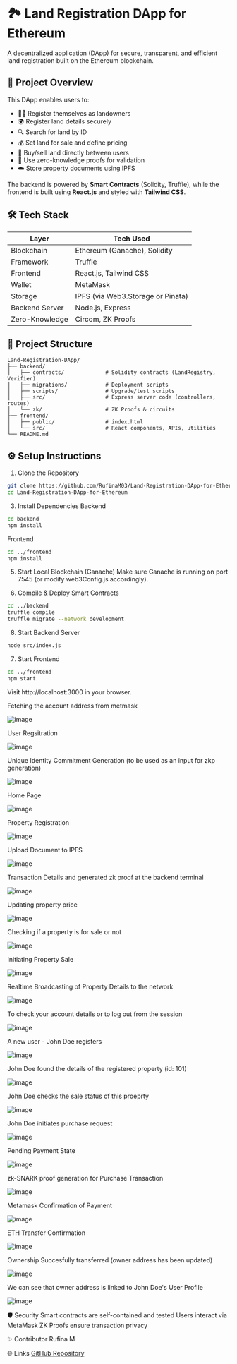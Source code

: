 # 🏞️ Land Registration DApp for Ethereum

A decentralized application (DApp) for secure, transparent, and efficient land registration built on the Ethereum blockchain.

## 🚀 Project Overview

This DApp enables users to:

- 🧑‍🌾 Register themselves as landowners
- 🌍 Register land details securely
- 🔍 Search for land by ID
- 💰 Set land for sale and define pricing
- 🤝 Buy/sell land directly between users
- 🔐 Use zero-knowledge proofs for validation
- ☁️ Store property documents using IPFS

The backend is powered by **Smart Contracts** (Solidity, Truffle), while the frontend is built using **React.js** and styled with **Tailwind CSS**.

## 🛠 Tech Stack

| Layer          | Tech Used                         |
| -------------- | --------------------------------- |
| Blockchain     | Ethereum (Ganache), Solidity      |
| Framework      | Truffle                           |
| Frontend       | React.js, Tailwind CSS            |
| Wallet         | MetaMask                          |
| Storage        | IPFS (via Web3.Storage or Pinata) |
| Backend Server | Node.js, Express                  |
| Zero-Knowledge | Circom, ZK Proofs                 |

## 📁 Project Structure

```plaintext
Land-Registration-DApp/
├── backend/
│   ├── contracts/             # Solidity contracts (LandRegistry, Verifier)
│   ├── migrations/            # Deployment scripts
│   ├── scripts/               # Upgrade/test scripts
│   ├── src/                   # Express server code (controllers, routes)
│   └── zk/                    # ZK Proofs & circuits
├── frontend/
│   ├── public/                # index.html
│   └── src/                   # React components, APIs, utilities
└── README.md
```
## ⚙️ Setup Instructions
1. Clone the Repository
```bash
git clone https://github.com/RufinaM03/Land-Registration-DApp-for-Ethereum.git
cd Land-Registration-DApp-for-Ethereum
```

3. Install Dependencies
Backend
```bash
cd backend
npm install
```
Frontend
```bash
cd ../frontend
npm install
```

5. Start Local Blockchain (Ganache)
Make sure Ganache is running on port 7545 (or modify web3Config.js accordingly).

6. Compile & Deploy Smart Contracts
```bash
cd ../backend
truffle compile
truffle migrate --network development
```

8. Start Backend Server
```bash
node src/index.js
```

7. Start Frontend
```bash
cd ../frontend
npm start
```
Visit http://localhost:3000 in your browser.

Fetching the account address from metmask

![image](https://github.com/user-attachments/assets/86866ee3-d017-425c-a350-b6b996e5efe8)

User Regsitration

![image](https://github.com/user-attachments/assets/25e078f6-5822-4f70-b0ae-f95d62cfd288)

Unique Identity Commitment Generation (to be used as an input for zkp generation)

![image](https://github.com/user-attachments/assets/9d87cfd3-6a00-4a82-804f-76af5165fcee)

Home Page

![image](https://github.com/user-attachments/assets/28720c0e-4637-4add-90c9-06509f22c1ee)

Property Registration

![image](https://github.com/user-attachments/assets/4aa2ffe9-b0a4-4601-933e-102aa41873b6)

Upload Document to IPFS

![image](https://github.com/user-attachments/assets/976d0d6d-36ca-41eb-84b2-3f0a41dc13dd)

Transaction Details and generated zk proof at the backend terminal

![image](https://github.com/user-attachments/assets/2cdeaa75-33b3-476f-bb1a-42efee698dc3)

Updating property price

![image](https://github.com/user-attachments/assets/3207c411-a829-419b-a4e3-fc4116b5c1b4)

Checking if a property is for sale or not

![image](https://github.com/user-attachments/assets/88de3a0b-61cf-4bc8-9a5b-10a2c91125cf)

Initiating Property Sale

![image](https://github.com/user-attachments/assets/368db00b-0efc-4999-86f1-4c72fb9a4f61)

Realtime Broadcasting of Property Details to the network

![image](https://github.com/user-attachments/assets/f4be3e3e-2003-4c06-9ec1-0da16d9b7392)

To check your account details or to log out from the session

![image](https://github.com/user-attachments/assets/78ae14d3-ce29-489a-a232-d404946b25b5)

A new user - John Doe registers

![image](https://github.com/user-attachments/assets/cd636e51-5f86-4f83-8169-197885c2e710)

John Doe found the details of the registered property (id: 101)

![image](https://github.com/user-attachments/assets/dc83876b-ca60-40d5-8c90-0e7bade38894)

John Doe checks the sale status of this proeprty

![image](https://github.com/user-attachments/assets/e823eee1-5ef5-42a2-a6bc-03d58c211b50)

John Doe initiates purchase request

![image](https://github.com/user-attachments/assets/edabb53f-6080-4060-a5f0-858f6c1703ac)

Pending Payment State

![image](https://github.com/user-attachments/assets/d718770c-dc80-461d-8308-5868721d3831)

zk-SNARK proof generation for Purchase Transaction

![image](https://github.com/user-attachments/assets/65aec615-eccc-446c-95ea-4d69402d4597)

Metamask Confirmation of Payment

![image](https://github.com/user-attachments/assets/ead04f15-5129-4127-bcaf-af02fc49669f)

ETH Transfer Confirmation

![image](https://github.com/user-attachments/assets/4ed3ef11-9408-4472-8c2a-f32ebfaebbc0)

Ownership Succesfully transferred (owner address has been updated)

![image](https://github.com/user-attachments/assets/010cf3b8-d931-40cd-abfb-537daf721c57)

We can see that owner address is linked to John Doe's User Profile 

![image](https://github.com/user-attachments/assets/8bba537b-8504-430f-9999-33db054f9ded)


🛡️ Security
Smart contracts are self-contained and tested
Users interact via MetaMask
ZK Proofs ensure transaction privacy

✨ Contributor
Rufina M

🌐 Links
[GitHub Repository](https://github.com/RufinaM03/Land-Registration-DApp-for-Ethereum.git)
